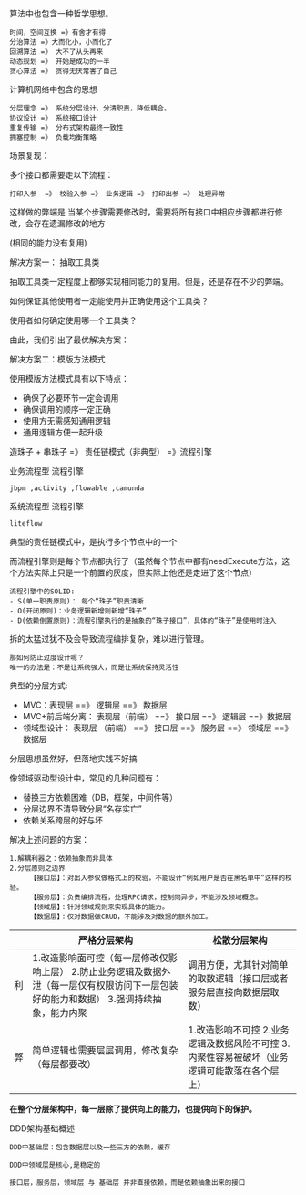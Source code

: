 算法中也包含一种哲学思想。

```
时间，空间互换 =》有舍才有得
分治算法 =》大而化小，小而化了
回溯算法 =》 大不了从头再来
动态规划 =》 开始是成功的一半
贪心算法 =》 贪得无厌常害了自己
```

计算机网络中包含的思想

```
分层理念 =》 系统分层设计。分清职责，降低耦合。
协议设计 =》 系统接口设计
重复传输 =》 分布式架构最终一致性
拥塞控制 =》 负载均衡策略
```

场景复现：

多个接口都需要走以下流程：

``` 
打印入参  =》 校验入参 =》 业务逻辑 =》 打印出参 =》 处理异常
```

这样做的弊端是  当某个步骤需要修改时，需要将所有接口中相应步骤都进行修改，会存在遗漏修改的地方

(相同的能力没有复用)

解决方案一： 抽取工具类

抽取工具类一定程度上都够实现相同能力的复用。但是，还是存在不少的弊端。

如何保证其他使用者一定能使用并正确使用这个工具类？

使用者如何确定使用哪一个工具类？

由此，我们引出了最优解决方案：

解决方案二：模版方法模式

使用模版方法模式具有以下特点：

- 确保了必要环节一定会调用
- 确保调用的顺序一定正确
- 使用方无需感知通用逻辑
- 通用逻辑方便一起升级



造珠子 + 串珠子 =》 责任链模式（非典型） =》流程引擎

业务流程型 流程引擎

```
jbpm ,activity ,flowable ,camunda
```

系统流程型 流程引擎 

```
liteflow 
```

典型的责任链模式中，是执行多个节点中的一个

而流程引擎则是每个节点都执行了（虽然每个节点中都有needExecute方法，这个方法实际上只是一个前置的灰度，但实际上他还是走进了这个节点）

```
流程引擎中的SOLID:
- S(单一职责原则)： 每个“珠子”职责清晰
- O(开闭原则)：业务逻辑新增则新增“珠子”
- D(依赖倒置原则)：流程引擎执行的是抽象的“珠子接口”，具体的“珠子”是使用时注入
```



拆的太猛过犹不及会导致流程编排复杂，难以进行管理。

```
那如何防止过度设计呢？
唯一的办法是：不是让系统强大，而是让系统保持灵活性
```

典型的分层方式:

- MVC：表现层 ==》 逻辑层 ==》 数据层
- MVC+前后端分离： 表现层（前端） ==》 接口层 ==》 逻辑层  ==》数据层
- 领域型设计： 表现层 （前端） ==》 接口层 ==》 服务层  ==》 领域层 ==》 数据层

分层思想虽然好，但落地实践不好搞

像领域驱动型设计中，常见的几种问题有：

- 替换三方依赖困难（DB，框架，中间件等）
- 分层边界不清导致分层“名存实亡”
- 依赖关系跨层的好与坏

解决上述问题的方案：

```
1.解耦利器之：依赖抽象而非具体
2.分层原则之边界 
	 【接口层】：对出入参仅做格式上的校验，不能设计“例如用户是否在黑名单中”这样的校验。
	 【服务层】：负责编排流程，处理RPC请求，控制同异步，不能涉及领域概念。
	 【领域层】：针对领域规则来实现具体的能力。
	 【数据层】：仅对数据做CRUD，不能涉及对数据的额外加工。
```

|      | 严格分层架构                                                 | 松散分层架构                                                 |
| ---- | ------------------------------------------------------------ | ------------------------------------------------------------ |
| 利   | 1.改造影响面可控（每一层修改仅影响上层） 2.防止业务逻辑及数据外泄（每一层仅有权限访问下一层包装好的能力和数据） 3.强调持续抽象，能力内聚 | 调用方便，尤其针对简单的取数逻辑（接口层或者服务层直接向数据层取数） |
| 弊   | 简单逻辑也需要层层调用，修改复杂（每层都要改）               | 1.改造影响不可控   2.业务逻辑及数据风险不可控   3. 内聚性容易被破坏（业务逻辑可能散落在各个层上） |

**在整个分层架构中，每一层除了提供向上的能力，也提供向下的保护。**

DDD架构基础概述

```
DDD中基础层：包含数据层以及一些三方的依赖，缓存

DDD中领域层是核心,是稳定的

接口层，服务层，领域层 与 基础层 并非直接依赖，而是依赖抽象出来的接口
```






















